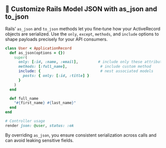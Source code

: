 ## 🎨 Customize Rails Model JSON with as_json and to_json
Rails’ `as_json` and `to_json` methods let you fine‑tune how your ActiveRecord objects are serialized. Use the `only`, `except`, `methods`, and `include` options to shape payloads precisely for your API consumers.

```ruby
class User < ApplicationRecord
  def as_json(options = {})
    super(
      only: [:id, :name, :email],         # include only these attributes
      methods: [:full_name],               # include custom method
      include: {                           # nest associated models
        posts: { only: [:id, :title] }
      }
    )
  end

  def full_name
    "#{first_name} #{last_name}"
  end
end

# Controller usage
render json: @user, status: :ok
```

By overriding `as_json`, you ensure consistent serialization across calls and can avoid leaking sensitive fields.